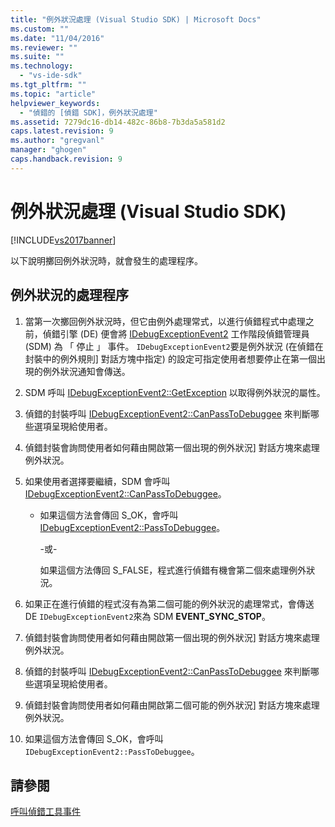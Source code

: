```yaml
---
title: "例外狀況處理 (Visual Studio SDK) | Microsoft Docs"
ms.custom: ""
ms.date: "11/04/2016"
ms.reviewer: ""
ms.suite: ""
ms.technology: 
  - "vs-ide-sdk"
ms.tgt_pltfrm: ""
ms.topic: "article"
helpviewer_keywords: 
  - "偵錯的 [偵錯 SDK]，例外狀況處理"
ms.assetid: 7279dc16-db14-482c-86b8-7b3da5a581d2
caps.latest.revision: 9
ms.author: "gregvanl"
manager: "ghogen"
caps.handback.revision: 9
---
```

# 例外狀況處理 (Visual Studio SDK)
[!INCLUDE[vs2017banner](../../code-quality/includes/vs2017banner.md)]

以下說明擲回例外狀況時，就會發生的處理程序。  
  
## 例外狀況的處理程序  
  
1.  當第一次擲回例外狀況時，但它由例外處理常式，以進行偵錯程式中處理之前，偵錯引擎 \(DE\) 便會將 [IDebugExceptionEvent2](../../extensibility/debugger/reference/idebugexceptionevent2.md) 工作階段偵錯管理員 \(SDM\) 為 「 停止 」 事件。  `IDebugExceptionEvent2`要是例外狀況 \(在偵錯在封裝中的例外規則\] 對話方塊中指定\) 的設定可指定使用者想要停止在第一個出現的例外狀況通知會傳送。  
  
2.  SDM 呼叫 [IDebugExceptionEvent2::GetException](../Topic/IDebugExceptionEvent2::GetException.md) 以取得例外狀況的屬性。  
  
3.  偵錯的封裝呼叫 [IDebugExceptionEvent2::CanPassToDebuggee](../../extensibility/debugger/reference/idebugexceptionevent2-canpasstodebuggee.md) 來判斷哪些選項呈現給使用者。  
  
4.  偵錯封裝會詢問使用者如何藉由開啟第一個出現的例外狀況\] 對話方塊來處理例外狀況。  
  
5.  如果使用者選擇要繼續，SDM 會呼叫 [IDebugExceptionEvent2::CanPassToDebuggee](../../extensibility/debugger/reference/idebugexceptionevent2-canpasstodebuggee.md)。  
  
    -   如果這個方法會傳回 S\_OK，會呼叫 [IDebugExceptionEvent2::PassToDebuggee](../../extensibility/debugger/reference/idebugexceptionevent2-passtodebuggee.md)。  
  
         \-或\-  
  
         如果這個方法傳回 S\_FALSE，程式進行偵錯有機會第二個來處理例外狀況。  
  
6.  如果正在進行偵錯的程式沒有為第二個可能的例外狀況的處理常式，會傳送 DE `IDebugExceptionEvent2`來為 SDM  **EVENT\_SYNC\_STOP**。  
  
7.  偵錯封裝會詢問使用者如何藉由開啟第一個出現的例外狀況\] 對話方塊來處理例外狀況。  
  
8.  偵錯的封裝呼叫 [IDebugExceptionEvent2::CanPassToDebuggee](../../extensibility/debugger/reference/idebugexceptionevent2-canpasstodebuggee.md) 來判斷哪些選項呈現給使用者。  
  
9. 偵錯封裝會詢問使用者如何藉由開啟第二個可能的例外狀況\] 對話方塊來處理例外狀況。  
  
10. 如果這個方法會傳回 S\_OK，會呼叫`IDebugExceptionEvent2::PassToDebuggee`。  
  
## 請參閱  
 [呼叫偵錯工具事件](../../extensibility/debugger/calling-debugger-events.md)